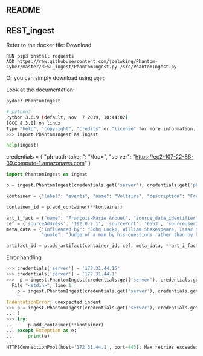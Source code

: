 README
------


## REST_ingest


Refer to the docker file: Download

```
RUN pip3 install requests
ADD https://raw.githubusercontent.com/joelwking/Phantom-Cyber/master/REST_ingest/PhantomIngest.py /src/PhantomIngest.py
```

Or you can simply download using `wget`

Look at the documentation:

```bash
pydoc3 PhantomIngest
```

```bash
# python3
Python 3.6.9 (default, Nov  7 2019, 10:44:02)
[GCC 8.3.0] on linux
Type "help", "copyright", "credits" or "license" for more information.
>>> import PhantomIngest as ingest
```

```python
help(ingest)
```



credentials = {
  "ph-auth-token": "/foo=",
  "server": "https://ec2-107-22-86-39.compute-1.amazonaws.com"
}


```python
import PhantomIngest as ingest

p = ingest.PhantomIngest(credentials.get('server'), credentials.get('ph-auth-token'))

kontainer = {"label": "events", "name": "Voltaire", "description": "French Enlightenment writer, historian, and philosopher."}

container_id = p.add_container(**kontainer)

art_i_fact = {"name": "François-Marie Arouet", "source_data_identifier": "IR_3458575"}
cef = {'sourceAddress': '192.0.2.1', 'sourcePort': '6553', 'sourceUserId': 'voltaire@example.net'}
meta_data = {"Influenced by": "John Locke, William Shakespeare, Isaac Newton", "Born": "November 21, 1694",
             "quote": "Judge of a man by his questions rather than by his answers."}

artifact_id = p.add_artifact(container_id, cef, meta_data, **art_i_fact)
```

Error handling

```python
>>> credentials['server'] = '172.31.44.15'
>>> credentials['server'] = '172.31.44.1'
>>>  p = ingest.PhantomIngest(credentials.get('server'), credentials.get('ph-auth-token')
  File "<stdin>", line 1
    p = ingest.PhantomIngest(credentials.get('server'), credentials.get('ph-auth-token')
    ^
IndentationError: unexpected indent
>>> p = ingest.PhantomIngest(credentials.get('server'), credentials.get('ph-auth-token')
... )
>>> try:
...     p.add_container(**kontainer)
... except Exception as e:
...     print(e)
...
HTTPSConnectionPool(host='172.31.44.1', port=443): Max retries exceeded with url: /rest/container (Caused by NewConnectionError('<urllib3.connection.VerifiedHTTPSConnection object at 0x7feb969cdda0>: Failed to establish a new connection: [Errno 113] No route to host',))
